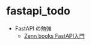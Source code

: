 # fastapi_todo
- FastAPI の勉強
  - [Zenn books FastAPI入門](https://zenn.dev/sh0nk/books/537bb028709ab9)
